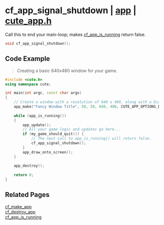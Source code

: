 # cf_app_signal_shutdown | [app](https://github.com/RandyGaul/cute_framework/blob/master/docs/app/README.md) | [cute_app.h](https://github.com/RandyGaul/cute_framework/blob/master/include/cute_app.h)

Call this to end your main-loop; makes [cf_app_is_running](https://github.com/RandyGaul/cute_framework/blob/master/docs/app/cf_app_is_running.md) return false.

```cpp
void cf_app_signal_shutdown();
```

## Code Example

> Creating a basic 640x480 window for your game.

```cpp
#include <cute.h>
using namespace cute;

int main(int argc, const char argv)
{
    // Create a window with a resolution of 640 x 480, along with a DirectX 11 context.
    app_make("Fancy Window Title", 50, 50, 640, 480, CUTE_APP_OPTIONS_D3D11_CONTEXT, argv[0]);
    
    while (app_is_running())
    {
        app_update();
        // All your game logic and updates go here...
        if (my_game_should_quit()) {
            // The next call to app_is_running() will return false.
            cf_app_signal_shutdown();
        }
        app_draw_onto_screen();
    }
    
    app_destroy();
    
    return 0;
}
```

## Related Pages

[cf_make_app](https://github.com/RandyGaul/cute_framework/blob/master/docs/app/cf_make_app.md)  
[cf_destroy_app](https://github.com/RandyGaul/cute_framework/blob/master/docs/app/cf_destroy_app.md)  
[cf_app_is_running](https://github.com/RandyGaul/cute_framework/blob/master/docs/app/cf_app_is_running.md)  
